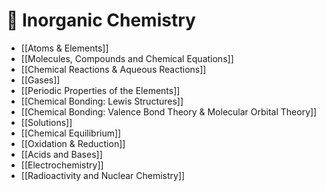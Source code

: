 # 🧪 Inorganic Chemistry
* [[Atoms & Elements]]
* [[Molecules, Compounds and Chemical Equations]]
* [[Chemical Reactions & Aqueous Reactions]]
* [[Gases]]
* [[Periodic Properties of the Elements]]
* [[Chemical Bonding: Lewis Structures]]
* [[Chemical Bonding: Valence Bond Theory & Molecular Orbital Theory]]
* [[Solutions]]
* [[Chemical Equilibrium]]
* [[Oxidation & Reduction]]
* [[Acids and Bases]]
* [[Electrochemistry]]
* [[Radioactivity and Nuclear Chemistry]]
